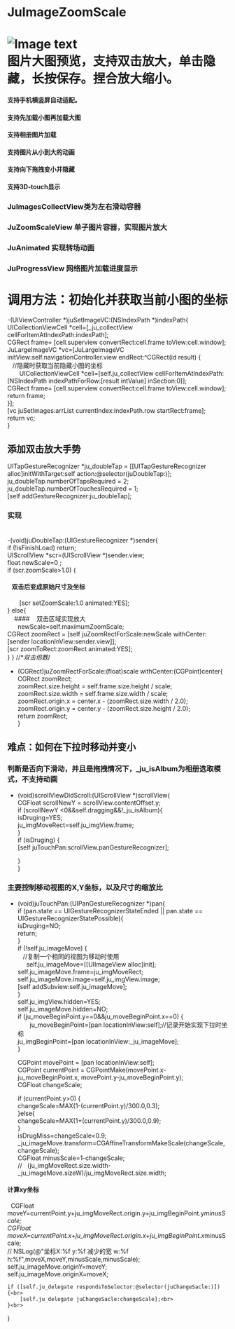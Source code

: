 # JuImageZoomScale
![Image text](https://github.com/jutewei/JuImageZoomScale/blob/master/JuImageZoomScale/show.gif)<br> 
 图片大图预览，支持双击放大，单击隐藏，长按保存。捏合放大缩小。
==
 #### 支持手机横竖屏自动适配。

 #### 支持先加载小图再加载大图

 #### 支持相册图片加载

 #### 支持图片从小到大的动画

 #### 支持向下拖拽变小并隐藏

 #### 支持3D-touch显示


### JuImagesCollectView类为左右滑动容器
### JuZoomScaleView 单子图片容器，实现图片放大
### JuAnimated 实现转场动画
### JuProgressView 网络图片加载进度显示

调用方法：初始化并获取当前小图的坐标
==
-(UIViewController *)juSetImageVC:(NSIndexPath *)indexPath{<br> 
    UICollectionViewCell *cell=[_ju_collectView cellForItemAtIndexPath:indexPath];<br> 
    CGRect frame= [cell.superview convertRect:cell.frame toView:cell.window];<br> 
    JuLargeImageVC *vc=[JuLargeImageVC initView:self.navigationController.view endRect:^CGRect(id result) {<br> 
    //隐藏时获取当前隐藏小图的坐标<br> 
        UICollectionViewCell *cell=[self.ju_collectView cellForItemAtIndexPath:[NSIndexPath indexPathForRow:[result intValue] inSection:0]];<br> 
        CGRect frame= [cell.superview convertRect:cell.frame toView:cell.window];<br> 
        return frame;<br> 
    }];<br> 
    [vc juSetImages:arrList currentIndex:indexPath.row startRect:frame];<br> 
    return vc;<br> 
}<br> 

## 添加双击放大手势
 UITapGestureRecognizer *ju_doubleTap = [[UITapGestureRecognizer alloc]initWithTarget:self action:@selector(juDoubleTap:)];<br>
        ju_doubleTap.numberOfTapsRequired    = 2;<br>
        ju_doubleTap.numberOfTouchesRequired = 1;<br>
        [self addGestureRecognizer:ju_doubleTap];<br>
### 实现    <br>     
-(void)juDoubleTap:(UIGestureRecognizer *)sender{<br>
    if (!isFinishLoad) return;<br>
    UIScrollView *scr=(UIScrollView *)sender.view;<br>
    float newScale=0 ;<br>
    if (scr.zoomScale>1.0) {<br>
 ####    双击后变成原始尺寸及坐标<br>
        [scr setZoomScale:1.0 animated:YES];<br>
    }
    else{<br>
     ####    双击区域实现放大<br>
       newScale=self.maximumZoomScale;<br>
        CGRect zoomRect = [self juZoomRectForScale:newScale withCenter:[sender locationInView:sender.view]];<br>
        [scr zoomToRect:zoomRect animated:YES];<br>
    }
}
//**双击倍数*/<br>
- (CGRect)juZoomRectForScale:(float)scale withCenter:(CGPoint)center{<br>
    CGRect zoomRect;<br>
    zoomRect.size.height = self.frame.size.height / scale;<br>
    zoomRect.size.width  = self.frame.size.width  / scale;<br>
    zoomRect.origin.x = center.x - (zoomRect.size.width  / 2.0);<br>
    zoomRect.origin.y = center.y - (zoomRect.size.height / 2.0);<br>
    return zoomRect;<br>
}<br>

## 难点：如何在下拉时移动并变小
### 判断是否向下滑动，并且是拖拽情况下，_ju_isAlbum为相册选取模式，不支持动画
- (void)scrollViewDidScroll:(UIScrollView *)scrollView{<br> 
    CGFloat  scrollNewY = scrollView.contentOffset.y;<br> 
    if (scrollNewY <0&&self.dragging&&!_ju_isAlbum){<br> 
        isDruging=YES;<br> 
        ju_imgMoveRect=self.ju_imgView.frame;<br> 
    }<br> 
    if (isDruging) {<br> 
        [self juTouchPan:scrollView.panGestureRecognizer];<br> 

    }<br> 
}<br> 

### 主要控制移动视图的X,Y坐标，以及尺寸的缩放比
- (void)juTouchPan:(UIPanGestureRecognizer *)pan{<br> 
    if (pan.state == UIGestureRecognizerStateEnded || pan.state == UIGestureRecognizerStatePossible){<br> 
        isDruging=NO;<br> 
        return;<br> 
    }<br> 
    if (!self.ju_imageMove) {<br> 
    //复制一个相同的视图为移动时使用<br> 
      self.ju_imageMove=[[UIImageView alloc]init];<br> 
        self.ju_imageMove.frame=ju_imgMoveRect;<br> 
        self.ju_imageMove.image=self.ju_imgView.image;<br> 
        [self addSubview:self.ju_imageMove];<br> 
    }<br> 
    self.ju_imgView.hidden=YES;<br> 
    self.ju_imageMove.hidden=NO;<br> 
    if (ju_moveBeginPoint.y==0&&ju_moveBeginPoint.x==0) {<br> 
        ju_moveBeginPoint=[pan locationInView:self];//记录开始实现下拉时坐标<br> 
        ju_imgBeginPoint=[pan locationInView:_ju_imageMove];<br> 
    }<br> 

    CGPoint movePoint = [pan locationInView:self];<br> 
    CGPoint currentPoint = CGPointMake(movePoint.x-ju_moveBeginPoint.x, movePoint.y-ju_moveBeginPoint.y);<br> 
    CGFloat changeScale;<br> 

    if (currentPoint.y>0) {<br> 
         changeScale=MAX(1-(currentPoint.y)/300.0,0.3);<br> 
    }else{<br> 
         changeScale=MAX(1+(currentPoint.y)/300.0,0.9);<br> 
    }<br> 
    isDrugMiss=changeScale<0.9;<br> 
    _ju_imageMove.transform=CGAffineTransformMakeScale(changeScale,changeScale);<br> 
    CGFloat minusScale=1-changeScale;<br> 
//    (ju_imgMoveRect.size.width-_ju_imageMove.sizeW)/ju_imgMoveRect.size.width;<br> 
#### 计算xy坐标
   CGFloat moveY=currentPoint.y+ju_imgMoveRect.origin.y+ju_imgBeginPoint.y*minusScale;<br> 
    CGFloat moveX=currentPoint.x+ju_imgMoveRect.origin.x+ju_imgBeginPoint.x*minusScale;<br> 
//    NSLog(@"坐标X:%f y:%f 减少的宽 w:%f h:%f",moveX,moveY,minusScale,minusScale);
    self.ju_imageMove.originY=moveY;<br> 
    self.ju_imageMove.originX=moveX;<br> 

    if ([self.ju_delegate respondsToSelector:@selector(juChangeSacle:)]) {<br> 
        [self.ju_delegate juChangeSacle:changeScale];<br> 
    }<br> 
}
